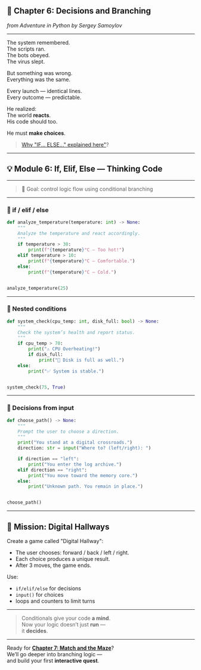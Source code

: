 ## 📖 Chapter 6: Decisions and Branching  
*from Adventure in Python by Sergey Samoylov*

---

The system remembered.  
The scripts ran.  
The bots obeyed.  
The virus slept.

But something was wrong.  
Everything was the same.

Every launch — identical lines.  
Every outcome — predictable.

He realized:  
The world **reacts**.  
His code should too.

He must **make choices**.

> [Why "IF... ELSE..." explained here"](why_if.md)?

---

## 💡 Module 6: If, Elif, Else — Thinking Code

---

> 🎯 Goal: control logic flow using conditional branching

---

### 🔹 if / elif / else

```python
def analyze_temperature(temperature: int) -> None:
    """
    Analyze the temperature and react accordingly.
    """
    if temperature > 30:
        print(f"{temperature}°C — Too hot!")
    elif temperature > 10:
        print(f"{temperature}°C — Comfortable.")
    else:
        print(f"{temperature}°C — Cold.")


analyze_temperature(25)
```

---

### 🔹 Nested conditions

```python
def system_check(cpu_temp: int, disk_full: bool) -> None:
    """
    Check the system’s health and report status.
    """
    if cpu_temp > 70:
        print("⚠ CPU Overheating!")
        if disk_full:
            print("💾 Disk is full as well.")
    else:
        print("✅ System is stable.")


system_check(75, True)
```

---

### 🔹 Decisions from input

```python
def choose_path() -> None:
    """
    Prompt the user to choose a direction.
    """
    print("You stand at a digital crossroads.")
    direction: str = input("Where to? (left/right): ")

    if direction == "left":
        print("You enter the log archive.")
    elif direction == "right":
        print("You move toward the memory core.")
    else:
        print("Unknown path. You remain in place.")


choose_path()
```

---

## 🧠 Mission: Digital Hallways

Create a game called "Digital Hallway":
- The user chooses: forward / back / left / right.
- Each choice produces a unique result.
- After 3 moves, the game ends.

Use:
- `if/elif/else` for decisions
- `input()` for choices
- loops and counters to limit turns

---

> Conditionals give your code **a mind**.  
> Now your logic doesn’t just **run** —  
> it **decides**.

---

Ready for [**Chapter 7: Match and the Maze**](Chapter_07.md)?  
We’ll go deeper into branching logic —  
and build your first **interactive quest**.
